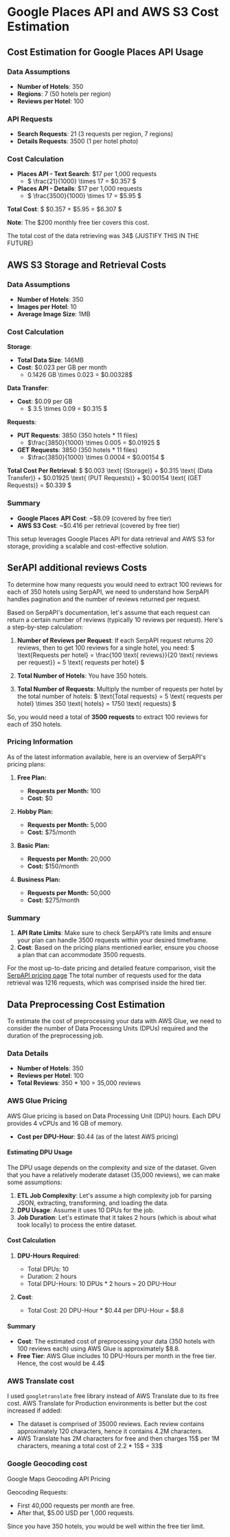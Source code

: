 # Google Places API and AWS S3 Cost Estimation

## Cost Estimation for Google Places API Usage

### Data Assumptions
- **Number of Hotels**: 350
- **Regions**: 7 (50 hotels per region)
- **Reviews per Hotel**: 100

### API Requests
- **Search Requests**: 21 (3 requests per region, 7 regions)
- **Details Requests**: 3500 (1 per hotel photo)

### Cost Calculation
- **Places API - Text Search**: $17 per 1,000 requests
  - $ \frac{21}{1000} \times 17 = \$0.357 $
- **Places API - Details**: $17 per 1,000 requests
  - $ \frac{3500}{1000} \times 17 = \$5.95 $

**Total Cost**: $ \$0.357 + \$5.95 = \$6.307 $

**Note**: The $200 monthly free tier covers this cost.

The total cost of the data retrieving was 34$ (JUSTIFY THIS IN THE FUTURE)


## AWS S3 Storage and Retrieval Costs

### Data Assumptions
- **Number of Hotels**: 350
- **Images per Hotel**: 10
- **Average Image Size**: 1MB

### Cost Calculation
**Storage**:
- **Total Data Size**: 146MB
- **Cost**: $0.023 per GB per month
  - 0.1426 GB \times 0.023 = \$0.00328$

**Data Transfer**:
- **Cost**: $0.09 per GB
  - $ 3.5 \times 0.09 = \$0.315 $

**Requests**:
- **PUT Requests**: 3850 (350 hotels * 11 files)
  - $\frac{3850}{1000} \times 0.005 = \$0.01925 $
- **GET Requests**: 3850 (350 hotels * 11 files)
  - $\frac{3850}{1000} \times 0.0004 = \$0.00154 $

**Total Cost Per Retrieval**:
$ \$0.003 \text{ (Storage)} + \$0.315 \text{ (Data Transfer)} + \$0.01925 \text{ (PUT Requests)} + \$0.00154 \text{ (GET Requests)} = \$0.339 $

### Summary
- **Google Places API Cost**: ~$8.09 (covered by free tier)
- **AWS S3 Cost**: ~$0.416 per retrieval (covered by free tier)

This setup leverages Google Places API for data retrieval and AWS S3 for storage, providing a scalable and cost-effective solution.


## SerAPI additional reviews Costs
To determine how many requests you would need to extract 100 reviews for each of 350 hotels using SerpAPI, we need to understand how SerpAPI handles pagination and the number of reviews returned per request.

Based on SerpAPI's documentation, let's assume that each request can return a certain number of reviews (typically 10 reviews per request). Here's a step-by-step calculation:

1. **Number of Reviews per Request**: If each SerpAPI request returns 20 reviews, then to get 100 reviews for a single hotel, you need:
$
   \text{Requests per hotel} = \frac{100 \text{ reviews}}{20 \text{ reviews per request}} = 5 \text{ requests per hotel}
$

2. **Total Number of Hotels**: You have 350 hotels.

3. **Total Number of Requests**: Multiply the number of requests per hotel by the total number of hotels:
$
   \text{Total requests} = 5 \text{ requests per hotel} \times 350 \text{ hotels} = 1750 \text{ requests}
$

So, you would need a total of **3500 requests** to extract 100 reviews for each of 350 hotels.

### Pricing Information

As of the latest information available, here is an overview of SerpAPI's pricing plans:

1. **Free Plan:**
   - **Requests per Month:** 100
   - **Cost:** $0

2. **Hobby Plan:**
   - **Requests per Month:** 5,000
   - **Cost:** $75/month

3. **Basic Plan:**
   - **Requests per Month:** 20,000
   - **Cost:** $150/month

4. **Business Plan:**
   - **Requests per Month:** 50,000
   - **Cost:** $275/month

### Summary

1. **API Rate Limits**: Make sure to check SerpAPI’s rate limits and ensure your plan can handle 3500 requests within your desired timeframe.
2. **Cost**: Based on the pricing plans mentioned earlier, ensure you choose a plan that can accommodate 3500 requests. 

For the most up-to-date pricing and detailed feature comparison, visit the [SerpAPI pricing page](https://serpapi.com/pricing)
The total number of requests used for the data retrieval was 1216 requests, which was comprised inside the hired tier. 

## Data Preprocessing Cost Estimation

To estimate the cost of preprocessing your data with AWS Glue, we need to consider the number of Data Processing Units (DPUs) required and the duration of the preprocessing job.

### Data Details
- **Number of Hotels**: 350
- **Reviews per Hotel**: 100
- **Total Reviews**: 350 * 100 = 35,000 reviews

### AWS Glue Pricing
AWS Glue pricing is based on Data Processing Unit (DPU) hours. Each DPU provides 4 vCPUs and 16 GB of memory.

- **Cost per DPU-Hour**: $0.44 (as of the latest AWS pricing)

#### Estimating DPU Usage
The DPU usage depends on the complexity and size of the dataset. Given that you have a relatively moderate dataset (35,000 reviews), we can make some assumptions:

1. **ETL Job Complexity**: Let's assume a high complexity job for parsing JSON, extracting, transforming, and loading the data.
2. **DPU Usage**: Assume it uses 10 DPUs for the job.
3. **Job Duration**: Let's estimate that it takes 2 hours (which is about what took locally) to process the entire dataset.

#### Cost Calculation
1. **DPU-Hours Required**:
   - Total DPUs: 10
   - Duration: 2 hours
   - Total DPU-Hours: 10 DPUs * 2 hours = 20 DPU-Hour

2. **Cost**:
   - Total Cost: 20 DPU-Hour * $0.44 per DPU-Hour = $8.8

#### Summary
- **Cost**: The estimated cost of preprocessing your data (350 hotels with 100 reviews each) using AWS Glue is approximately $8.8.
- **Free Tier**: AWS Glue includes 10 DPU-Hours per month in the free tier. Hence, the cost would be 4.4$

### AWS Translate cost

I used `googletranslate` free library instead of AWS Translate due to its free cost. AWS Translate for Production environments is better but the cost increased if added: 
- The dataset is comprised of 35000 reviews. Each review contains approximately 120 characters, hence it contains 4.2M characters. 
- AWS Translate has 2M characters for free and then charges 15$ per 1M characters, meaning a total cost of 2.2 * 15$ = 33$


### Google Geocoding cost

Google Maps Geocoding API Pricing

Geocoding Requests:
- First 40,000 requests per month are free.
- After that, $5.00 USD per 1,000 requests.

Since you have 350 hotels, you would be well within the free tier limit.

